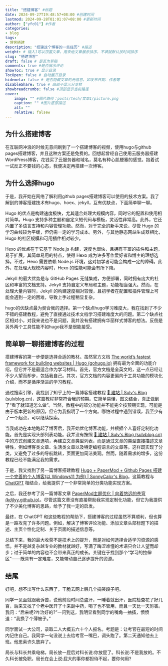 ```yaml
---
title: "搭建博客" #标题
date: 2024-09-27T19:48:57+08:00 #创建时间
lastmod: 2024-09-28T01:01:07+08:00 #更新时间
author: ["yfc01"] #作者
categories: 
- blog
tags: 
- 博客搭建
description: "搭建这个博客的一些经历" #描述
weight: # 输入1可以顶置文章，用来给文章展示排序，不填就默认按时间排序
slug: "搭建博客"
draft: false # 是否为草稿
comments: true #是否展示评论
showToc: true # 显示目录
TocOpen: false # 自动展开目录
hidemeta: false # 是否隐藏文章的元信息，如发布日期、作者等
disableShare: true # 底部不显示分享栏
showbreadcrumbs: false #顶部显示当前路径
cover:
    image: "" #图片路径：posts/tech/文章1/picture.png
    caption: "" #图片底部描述
    alt: ""
    relative: falsew
---
```


## 为什么搭建博客

在互联网冲浪的时候无意间刷到了一个搭建博客的视频，使用hugo与github pages搭建博客，并且这种方案还是免费的。回想起曾经自己使用云服务器搭建WordPress博客，花钱买了云服务器和域名，莫名有种心肌梗塞的感觉。抱着试一试反正不要钱的心态，我便决定再搭建一次博客。



## 为什么选择hugo

于是，我开始在网络了解利用github pages搭建博客可以使用的技术方案。我了解到的博客搭建技术有hugo、hoex、jekyll，互有优缺点，下面简单聊一聊。

Hugo 的优点是构建速度极快，尤其适合处理大规模内容，同时它的配置和使用相对简单。Hugo 支持多种主题和自定义短代码与模板，灵活性非常高。此外，它还内置了多语言支持和内容管理功能。然而，对于完全的新手来说，尽管 Hugo 的学习曲线较为平缓，但仍需一定的学习成本。另外，与其他静态网站生成器相比，Hugo 的社区规模和可用插件相对较少。

Hexo 的优点在于它基于 Node.js 构建，速度也很快，且拥有丰富的插件和主题，易于扩展。其简单易用的特点，使得 Hexo 成为许多写作爱好者和博主的理想选择。不过，Hexo 需要依赖 Node.js 环境，这对初学者可能会构成一定的障碍。此外，在处理大规模内容时，Hexo 的性能可能会有所下降。

Jekyll 的最大优势是与 GitHub Pages 无缝集成，方便部署，同时拥有庞大的社区和丰富的文档支持。Jekyll 支持自定义布局和主题，功能相当强大。然而，在处理大量内容时，Jekyll 的构建速度相对较慢，且初学者在配置和插件管理上可能会遇到一定的困难，导致上手过程稍显复杂。


hugo的优缺点最为契合我的选择。第一个缺点hugo学习难度大，我在找到了不少不错的搭建教程，避免了直接通过技术文档学习搭建难度大的问题。第二个缺点社区相对小，对我来说也不是问题，我并没有搭建拥有华丽样式博客的想法。反倒是另外两个工具性能不如hugo我不是很能接受。



## 简单聊一聊搭建博客的过程

搭建博客的第一步便是选择合适的教材。虽然官方文档 [The world’s fastest framework for building websites | Hugo (gohugo.io)](https://gohugo.io/) 拥有最为全面的功能介绍，但它并不是最适合作为学习材料。首先，官方文档是全英文的，这一点已经让不少人望而却步，包括我自己。其次，官方文档的内容更偏向于工具功能的模块化介绍，而不是循序渐进的学习教程。

通过搜索引擎，我找到了知乎上的一篇博客搭建教程 [🧱 建站 | Sulv's Blog (sulvblog.cn)](https://www.sulvblog.cn/posts/blog/)，这篇教程非常符合我的预期。它简单易懂，图文结合，真正做到了“看了就知道怎么做”。当然，教程中的部分功能并不能完全按预期实现，可能是由于版本更新的原因，但它为我指明了一个方向。哪怕过程中遇到错误，我至少有了一个起点，可以继续探索。

当我成功在本地跑起了博客后，我开始优化博客功能，并根据个人喜好定制化功能。首先是实现头部列表功能。我并没有按照 [🧱 建站 | Sulv's Blog (sulvblog.cn)](https://www.sulvblog.cn/posts/blog/) 中的方式创建文章选项，再建立文章类型列表，而是通过文章的类型直接描述文章特性，例如博客类文章、生活类文章以及特定编程语言的文章等。这样既实现了分类，又避免了过多的导航跳转，页面更加简洁美观。然而，随着需求的增多，这份教程已经不能满足我的需求。

于是，我又找到了另一篇博客搭建教程 [Hugo + PaperMod + Github Pages 搭建一个完善的个人博客(以 Windows11 为例) | SonnyCalcr's Blog](https://sonnycalcr.github.io/posts/build-a-blog-using-hugo-papermod-github-pages/)。这篇教程与 [ChatGPT](https://chatgpt.com/) 相结合，给我提供了一个非常简单的分类功能实现方案。

之后，我还参考了另一篇博客文章 [PaperMod主题优化 | 向着悠远的苍穹 (kdjlyy.github.io)](https://kdjlyy.github.io/posts/site/hugo-papermod-optimization/#修改post_meta头部信息)。尽管这篇文章没有直接帮助我实现定制化功能，但它为我提供了不少美化博客的思路，给予了我一定的启发。

最终，在 ChatGPT 和这些教程的帮助下，搭建博客的过程虽然不算顺利，但也算是一路攻克了许多问题。例如，解决了博客评论功能、添加文章头部标题下的描述、主页个性化定制、关于页面的描述信息等。

总结下来，我的最大收获不是技术上的提升，而是对如何选择合适学习资源的感悟。并不是越复杂越专业的教材就越好，写满了晦涩难懂的术语只会让人望而却步；过于简单的内容也不会带来真正的成长。关键在于找到那个“学习的拉伸区”——既具有一定难度，又能带动自己逐步提升的资源。



## 结尾

好吧，想不出写什么东西了，干脆去网上韩几个搞笑段子吧。

同学一见面就跟我诉苦，说他前段时间总盗汗，一睡着就出汗，医院检查花了好几百，后来又找了个老中医开了十来副中药，喝了也不管用，而且一天比一天厉害。我问：“后来呢?咋治好的?”一问到这，我明显看到同学的嘴角一抽搐，愤愤道：“我换了个薄被子。”

同学面试一大公司，录取二人大概五六十个人报名。考题是：让考官在最短的时间内记住自己。我同学一句没说上去给考官一嘴巴，调头跑了。第二天通知他去上班。他思索许久放弃了。

局长与科长共乘电梯，局长放一屁后对科长说:你放屁了。科长说:不是我放的。不久科长被免职。局长在会上说:屁大的事你都担待不起，要你何用?
